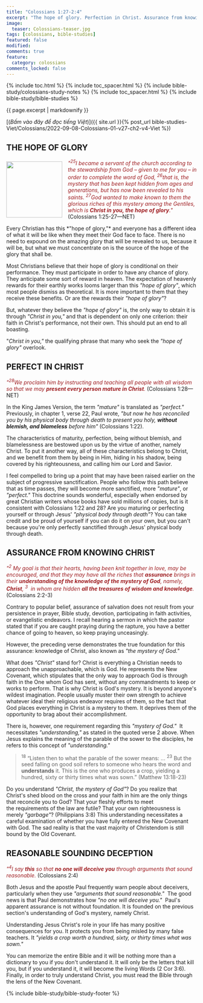 ```yaml
---
title: "Colossians 1:27-2:4"
excerpt: "The hope of glory. Perfection in Christ. Assurance from knowing Christ. Reasonable sounding deception."
image:
  teaser: Colossians-teaser.jpg
tags: [colossians, bible-studies]
featured: false
modified:
comments: true
feature:
  category: colossians
comments_locked: false
---
```


{% include toc.html %}
{% include toc_spacer.html %}
{% include bible-study/colossians-study-notes %}
{% include toc_spacer.html %}
{% include bible-study/bible-studies %}

{{ page.excerpt | markdownify }}

[(<em>Bấm vào đây để đọc tiếng Việt</em>)]({{ site.url }}{% post_url bible-studies-Viet/Colossians/2022-09-08-Colossians-01-v27-ch2-v4-Viet %})

## THE HOPE OF GLORY
<div>
<p>
<img alt src="{{ site.url }}/assets/images/Colossians-teaser.jpg" style="border: 0px none; margin: 7px 15px 0px 0px; max-width: 100%; height: 148px; padding: 0px; float: left;">
<span style="color: rgb(159, 29, 33);"><i>"<sup>25</sup>I became a servant of the church according to the stewardship from God – given to me for you – in order to complete the word of God, <sup>26</sup>that is, the mystery that has been kept hidden from ages and generations, but has now been revealed to his saints. <sup>27</sup>God wanted to make known to them the glorious riches of this mystery among the Gentiles, which is <strong>Christ in you, the hope of glory</strong>."</i></span> (Colossians 1:25-27—NET)
</p>
</div>
Every Christian has this *"hope of glory,"* and everyone has a different idea of what it will be like when they meet their God face to face. There is no need to expound on the amazing glory that will be revealed to us, because it will be, but what we must concentrate on is the source of the hope of the glory that shall be.

Most Christians believe that their hope of glory is conditional on their performance. They must participate in order to have any chance of glory. They anticipate some sort of reward in heaven. The expectation of heavenly rewards for their earthly works looms larger than this *"hope of glory"*, which most people dismiss as theoretical. It is more important to them that they receive these benefits. Or are the rewards their *"hope of glory"*?

But, whatever they believe the *"hope of glory"* is, the only way to obtain it is through *"Christ in you,"* and that is dependent on only one criterion: their faith in Christ's performance, not their own. This should put an end to all boasting.

"*Christ in you,"* the qualifying phrase that many who seek the *"hope of glory"* overlook.

## PERFECT IN CHRIST

<span style="color: rgb(159, 29, 33);">
<i>"<sup>28</sup>We proclaim him by instructing and teaching all people with all wisdom so that we may <strong>present every person mature in Christ</strong>.</i></span> (Colossians 1:28—NET)

In the King James Version, the term *"mature"* is translated as *"perfect."*  Previously, in chapter 1, verse 22, Paul wrote, *"but now he has reconciled you by his physical body through death to present you holy, <strong>without blemish, and blameless</strong> before him"* (Colossians 1:22).

The characteristics of maturity, perfection, being without blemish, and blamelessness are bestowed upon us by the virtue of another, namely Christ. To put it another way, all of these characteristics belong to Christ, and we benefit from them by being in Him, hiding in his shadow, being covered by his righteousness, and calling him our Lord and Savior.

I feel compelled to bring up a point that may have been raised earlier on the subject of progressive sanctification. People who follow this path believe that as time passes, they will become more sanctified, more *"mature"*, or *"perfect."* This doctrine sounds wonderful, especially when endorsed by great Christian writers whose books have sold millions of copies, but is it consistent with Colossians 1:22 and 28? Are you maturing or perfecting yourself or through Jesus' *"physical body through death"*? You can take credit and be proud of yourself if you can do it on your own, but you can't because you're only perfectly sanctified through Jesus' physical body through death.

## ASSURANCE FROM KNOWING CHRIST 

<span style="color: rgb(159, 29, 33);">
<i>"<sup>2</sup> My goal is that their hearts, having been knit together in love, may be encouraged, and that they may have all the riches that <strong>assurance</strong> brings in their <strong>understanding of the knowledge of the mystery of God</strong>, namely, <strong>Christ</strong>, <sup>3</sup>  in whom are hidden <strong>all the treasures of wisdom and knowledge</strong>.</i></span> (Colossians 2:2-3)

Contrary to popular belief, assurance of salvation does not result from your persistence in prayer, Bible study, devotion, participating in faith activities, or evangelistic endeavors. I recall hearing a sermon in which the pastor stated that if you are caught praying during the rapture, you have a better chance of going to heaven, so keep praying unceasingly.

However, the preceding verse demonstrates the true foundation for this assurance: knowledge of Christ, also known as *"the mystery of God."*

What does *"Christ"* stand for? Christ is everything a Christian needs to approach the unapproachable, which is God. He represents the New Covenant, which stipulates that the only way to approach God is through faith in the One whom God has sent, without any commandments to keep or works to perform. That is why Christ is God's mystery. It is beyond anyone's wildest imagination. People usually muster their own strength to achieve whatever ideal their religious endeavor requires of them, so the fact that God places everything in Christ is a mystery to them. It deprives them of the opportunity to brag about their accomplishment.

There is, however, one requirement regarding this *"mystery of God."*  It necessitates *"understanding,"* as stated in the quoted verse 2 above. When Jesus explains the meaning of the parable of the sower to the disciples, he refers to this concept of *"understanding."*

> <sup>18</sup> “Listen then to what the parable of the sower means: ... <sup>23</sup> But the seed falling on good soil refers to someone who hears the word and <strong>understands</strong> it. This is the one who produces a crop, yielding a hundred, sixty or thirty times what was sown.” (Matthew 13:18-23)

Do you understand *"Christ, the mystery of God"*? Do you realize that Christ's shed blood on the cross and your faith in him are the only things that reconcile you to God? That your fleshly efforts to meet the requirements of the law are futile? That your own righteousness is merely *"garbage"*? (Philippians 3:8) This understanding necessitates a careful examination of whether you have fully entered the New Covenant with God. The sad reality is that the vast majority of Christendom is still bound by the Old Covenant.

## REASONABLE SOUNDING DECEPTION

<span style="color: rgb(159, 29, 33);">
<i>"<sup>4</sup>I say <strong>this</strong> so that <strong>no one will deceive you</strong> through arguments that sound reasonable.</i></span> (Colossians 2:4) 

Both Jesus and the apostle Paul frequently warn people about deceivers, particularly when they use *"arguments that sound reasonable."*  The good news is that Paul demonstrates how *"no one will deceive you."*  Paul's apparent assurance is not without foundation. It is founded on the previous section's understanding of God's mystery, namely Christ.

Understanding Jesus Christ's role in your life has many positive consequences for you. It protects you from being misled by many false teachers. It *"yields a crop worth a hundred, sixty, or thirty times what was sown."*

You can memorize the entire Bible and it will be nothing more than a dictionary to you if you don't understand it. It will only be the letters that kill you, but if you understand it, it will become the living Words (2 Cor 3:6). Finally, in order to truly understand Christ, you must read the Bible through the lens of the New Covenant.

{% include bible-study/bible-study-footer %}

